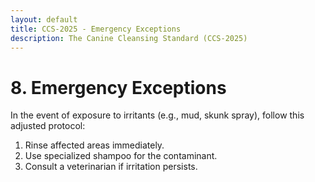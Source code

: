 ```yaml
---
layout: default
title: CCS-2025 - Emergency Exceptions
description: The Canine Cleansing Standard (CCS-2025)
---
```

# **8. Emergency Exceptions**  

In the event of exposure to irritants (e.g., mud, skunk spray), follow this adjusted protocol:  
1. Rinse affected areas immediately.  
2. Use specialized shampoo for the contaminant.  
3. Consult a veterinarian if irritation persists.  